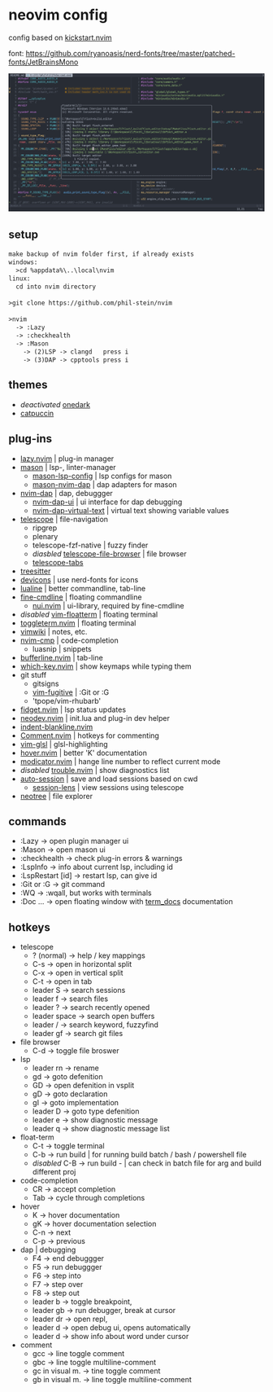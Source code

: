
# neovim config

config based on [kickstart.nvim](https://github.com/nvim-lua/kickstart.nvim) <br>

font: https://github.com/ryanoasis/nerd-fonts/tree/master/patched-fonts/JetBrainsMono <br>

<img src="https://github.com/phil-stein/nvim/blob/main/screenshot_01.PNG" alt="screenshot" width="800"> <br>

## setup
```
make backup of nvim folder first, if already exists
windows: 
  >cd %appdata%\..\local\nvim
linux:
  cd into nvim directory
  
>git clone https://github.com/phil-stein/nvim 

>nvim
  -> :Lazy
  -> :checkhealth
  -> :Mason
    -> (2)LSP -> clangd   press i
    -> (3)DAP -> cpptools press i
```

## themes
- _deactivated_ [onedark](https://github.com/navarasu/onedark.nvim)
- [catpuccin](https://github.com/catppuccin/nvim)

## plug-ins
- [lazy.nvim](https://github.com/folke/lazy.nvim) | plug-in manager
- [mason](https://github.com/williamboman/mason.nvim) | lsp-, linter-manager
	- [mason-lsp-config](https://github.com/williamboman/mason-lspconfig.nvim) | lsp configs for mason
  - [mason-nvim-dap](https://github.com/jay-babu/mason-nvim-dap.nvim) | dap adapters for mason
- [nvim-dap](https://github.com/mfussenegger/nvim-dap) | dap, debuggger
  - [nvim-dap-ui](https://github.com/rcarriga/nvim-dap-ui) | ui interface for dap debugging
  - [nvim-dap-virtual-text](https://github.com/theHamsta/nvim-dap-virtual-text) | virtual text showing variable values
- [telescope](https://github.com/nvim-telescope/telescope.nvim) | file-navigation
	- ripgrep
	- plenary
	- telescope-fzf-native | fuzzy finder
	- _diasbled_ [telescope-file-browser](https://github.com/nvim-telescope/telescope-file-browser.nvim) | file browser
  - [telescope-tabs](https://github.com/LukasPietzschmann/telescope-tabs)
- [treesitter](https://github.com/nvim-treesitter/nvim-treesitter) 
- [devicons](https://github.com/ryanoasis/vim-devicons) | use nerd-fonts for icons
- [lualine](https://github.com/nvim-lualine/lualine.nvim) | better commandline, tab-line
- [fine-cmdline](https://github.com/VonHeikemen/fine-cmdline.nvim) | floating commandline
	- [nui.nvim](https://github.com/MunifTanjim/nui.nvim/tree/main) | ui-library, required by fine-cmdline
- _disabled_ [vim-floatterm](https://github.com/voldikss/vim-floaterm) | floating terminal
- [toggleterm.nvim](https://github.com/akinsho/toggleterm.nvim) | floating terminal
- [vimwiki](https://github.com/vimwiki/vimwiki) | notes, etc.
- [nvim-cmp](https://github.com/hrsh7th/nvim-cmp) | code-completion
	- luasnip | snippets
- [bufferline.nvim](https://github.com/akinsho/bufferline.nvim) | tab-line
- [which-key.nvim](https://github.com/folke/which-key.nvim) | show keymaps while typing them
- git stuff
  - gitsigns
  - [vim-fugitive](https://github.com/tpope/vim-fugitive) | :Git or :G
  - 'tpope/vim-rhubarb'
- [fidget.nvim](https://github.com/j-hui/fidget.nvim) | lsp status updates
- [neodev.nvim](https://github.com/folke/neodev.nvim) | init.lua and plug-in dev helper
- [indent-blankline.nvim](https://github.com/lukas-reineke/indent-blankline.nvim)
- [Comment.nvim](https://github.com/numToStr/Comment.nvim) | hotkeys for commenting
- [vim-glsl](https://github.com/tikhomirov/vim-glsl) | glsl-highlighting
- [hover.nvim](https://github.com/lewis6991/hover.nvim) | better 'K' documentation
- [modicator.nvim](https://github.com/mawkler/modicator.nvim) | hange line number to reflect current mode
- _disabled_ [trouble.nvim](https://github.com/folke/trouble.nvim) | show diagnostics list
- [auto-session](https://github.com/rmagatti/auto-session) | save and load sessions based on cwd
  - [session-lens](https://github.com/rmagatti/session-lens) | view sessions using telescope
- [neotree](https://github.com/nvim-neo-tree/neo-tree.nvim) | file explorer

## commands
- :Lazy             -> open plugin manager ui
- :Mason            -> open mason ui
- :checkhealth      -> check plug-in errors & warnings
- :LspInfo          -> info about current lsp, including id
- :LspRestart [id]  -> restart lsp, can give id
- :Git or :G        -> git command
- :WQ               -> :wqall, but works with terminals
- :Doc ...          -> open floating window with [term_docs]() documentation

## hotkeys
- telescope
	- ? (normal)			-> help / key mappings
	- C-s  						-> open in horizontal split
	- C-x  						-> open in vertical split
	- C-t  						-> open in tab
	- leader S				-> search sessions 
	- leader f				-> search files
	- leader ?        -> search recently opened
	- leader space    -> search open buffers
	- leader /				-> search keyword, fuzzyfind
	- leader gf			  -> search git files
- file browser
  - C-d						  -> toggle file broswer
- lsp
	- leader rn	  		-> rename
	- gd							-> goto defenition
	- GD              -> open defenition in vsplit
	- gD							-> goto declaration
	- gI							-> goto implementation
	- leader D				-> goto type defenition
  - leader e        -> show diagnostic message
  - leader q        -> show diagnostic message list
- float-term 
	- C-t	            -> toggle terminal
	- C-b						  -> run build   | for running build batch / bash / powershell file
	- _disabled_ C-B						-> run build - | can check in batch file for arg and build different proj
- code-completion
	- CR						  -> accept completion
	- Tab		  			  -> cycle through completions
- hover
	- K								-> hover documentation
	- gK							-> hover documentation selection
	- C-n						  -> next
	- C-p						  -> previous
- dap | debugging
  - F4             -> end debuggger
  - F5             -> run debuggger
  - F6             -> step into
  - F7             -> step over
  - F8             -> step out
  - leader b       -> toggle breakpoint,
  - leader gb      -> run debugger, break at cursor
  - leader dr      -> open repl,
  - leader d       -> open debug ui, opens automatically
  - leader d       -> show info about word under cursor
- comment
  - gcc             -> line toggle comment
  - gbc             -> line toggle multiline-comment
  - gc in visual m. -> tine toggle comment
  - gb in visual m. -> line toggle multiline-comment

